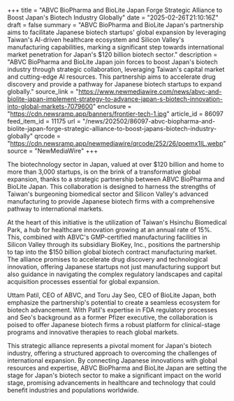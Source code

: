 +++
title = "ABVC BioPharma and BioLite Japan Forge Strategic Alliance to Boost Japan's Biotech Industry Globally"
date = "2025-02-26T21:10:16Z"
draft = false
summary = "ABVC BioPharma and BioLite Japan's partnership aims to facilitate Japanese biotech startups' global expansion by leveraging Taiwan's AI-driven healthcare ecosystem and Silicon Valley's manufacturing capabilities, marking a significant step towards international market penetration for Japan's $120 billion biotech sector."
description = "ABVC BioPharma and BioLite Japan join forces to boost Japan's biotech industry through strategic collaboration, leveraging Taiwan's capital market and cutting-edge AI resources. This partnership aims to accelerate drug discovery and provide a pathway for Japanese biotech startups to expand globally."
source_link = "https://www.newmediawire.com/news/abvc-and-biolite-japan-implement-strategy-to-advance-japan-s-biotech-innovation-into-global-markets-7079600"
enclosure = "https://cdn.newsramp.app/banners/frontier-tech-1.jpg"
article_id = 86097
feed_item_id = 11175
url = "/news/202502/86097-abvc-biopharma-and-biolite-japan-forge-strategic-alliance-to-boost-japans-biotech-industry-globally"
qrcode = "https://cdn.newsramp.app/newmediawire/qrcode/252/26/poemx1IL.webp"
source = "NewMediaWire"
+++

<p>The biotechnology sector in Japan, valued at over $120 billion and home to more than 3,000 startups, is on the brink of a transformative global expansion, thanks to a strategic partnership between ABVC BioPharma and BioLite Japan. This collaboration is designed to harness the strengths of Taiwan's burgeoning biomedical sector and Silicon Valley's advanced manufacturing to provide Japanese biotech firms with a comprehensive pathway to international markets.</p><p>At the heart of this initiative is the utilization of Taiwan's Hsinchu Biomedical Park, a hub for healthcare innovation growing at an annual rate of 15%. This, combined with ABVC's GMP-certified manufacturing facilities in Silicon Valley through its subsidiary BioKey, Inc., positions the partnership to tap into the $150 billion global biotech contract manufacturing market. The alliance promises to accelerate drug discovery and technological innovation, offering Japanese startups not just manufacturing support but also guidance in navigating the complex regulatory landscapes and capital acquisition processes essential for global expansion.</p><p>Uttam Patil, CEO of ABVC, and Toru Jay Seo, CEO of BioLite Japan, both emphasize the partnership's potential to create a seamless ecosystem for biotech advancement. With Patil's expertise in FDA regulatory processes and Seo's background as a former Pfizer executive, the collaboration is poised to offer Japanese biotech firms a robust platform for clinical-stage programs and innovative therapies to reach global markets.</p><p>This strategic alliance represents a pivotal moment for Japan's biotech industry, offering a structured approach to overcoming the challenges of international expansion. By connecting Japanese innovations with global resources and expertise, ABVC BioPharma and BioLite Japan are setting the stage for Japan's biotech sector to make a significant impact on the world stage, promising advancements in healthcare and technology that could benefit industries and populations worldwide.</p>